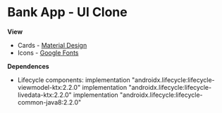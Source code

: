# Bank App - UI Clone



**View**

* Cards - [Material Design](https://material.io/design) 
* Icons - [Google Fonts](https://fonts.google.com/icons)



**Dependences**

* Lifecycle components:
implementation "androidx.lifecycle:lifecycle-viewmodel-ktx:2.2.0"
implementation "androidx.lifecycle:lifecycle-livedata-ktx:2.2.0"
implementation "androidx.lifecycle:lifecycle-common-java8:2.2.0"